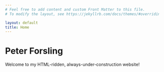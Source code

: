 ```yaml
---
# Feel free to add content and custom Front Matter to this file.
# To modify the layout, see https://jekyllrb.com/docs/themes/#overriding-theme-defaults

layout: default
title: Home
---
```

<h1>Peter Forsling</h1>
<p>Welcome to my HTML-ridden, always-under-construction website!</p>
